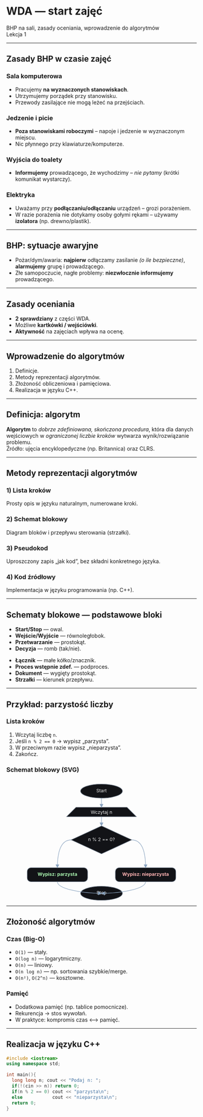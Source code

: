 # WDA — start zajęć
BHP na sali, zasady oceniania, wprowadzenie do algorytmów  
<span class="badge">Lekcja 1</span>

---

## Zasady BHP w czasie zajęć
<div class="grid-cols">
<div class="box">

### Sala komputerowa
- Pracujemy **na wyznaczonych stanowiskach**.  
- Utrzymujemy porządek przy stanowisku.  
- Przewody zasilające <span class="warn">nie mogą</span> leżeć na przejściach.

</div>
<div class="box">

### Jedzenie i picie
- **Poza stanowiskami roboczymi** – napoje i jedzenie w wyznaczonym miejscu.  
- Nic płynnego przy klawiaturze/komputerze.

</div>
<div class="box">

### Wyjścia do toalety
- **Informujemy** prowadzącego, że wychodzimy – _nie pytamy_ (krótki komunikat wystarczy).

</div>
<div class="box">

### Elektryka
- Uważamy przy **podłączaniu/odłączaniu** urządzeń – grozi porażeniem.  
- W razie porażenia <span class="danger">nie dotykamy</span> osoby gołymi rękami – używamy **izolatora** (np. drewno/plastik).

</div>
</div>

---

## BHP: sytuacje awaryjne
- Pożar/dym/awaria: **najpierw** odłączamy zasilanie _(o ile bezpieczne)_, **alarmujemy** grupę i prowadzącego.  
- Złe samopoczucie, nagłe problemy: **niezwłocznie informujemy** prowadzącego.

---

## Zasady oceniania
- **2 sprawdziany** z części WDA.  
- Możliwe **kartkówki / wejściówki**.  
- **Aktywność** na zajęciach wpływa na ocenę.

---

## Wprowadzenie do algorytmów
1. Definicje.  
2. Metody reprezentacji algorytmów.  
3. Złożoność obliczeniowa i pamięciowa.  
4. Realizacja w języku C++.

---

## Definicja: algorytm
**Algorytm** to _dobrze zdefiniowana, skończona procedura_, która dla danych wejściowych w _ograniczonej liczbie kroków_ wytwarza wynik/rozwiązanie problemu.  
<span class="small muted">Źródło: ujęcia encyklopedyczne (np. Britannica) oraz CLRS.</span>

---

## Metody reprezentacji algorytmów
<div class="grid-cols">
<div class="box">

### 1) Lista kroków
Prosty opis w języku naturalnym, numerowane kroki.

</div>
<div class="box">

### 2) Schemat blokowy
Diagram bloków i przepływu sterowania (strzałki).

</div>
<div class="box">

### 3) Pseudokod
Uproszczony zapis „jak kod”, bez składni konkretnego języka.

</div>
<div class="box">

### 4) Kod źródłowy
Implementacja w języku programowania (np. C++).

</div>
</div>

---

## Schematy blokowe — podstawowe bloki
<div class="grid-cols">
<div class="box">

- **Start/Stop** — owal.  
- **Wejście/Wyjście** — równoległobok.  
- **Przetwarzanie** — prostokąt.  
- **Decyzja** — romb (tak/nie).

</div>
<div class="box">

- **Łącznik** — małe kółko/znacznik.  
- **Proces wstępnie zdef.** — podproces.  
- **Dokument** — wygięty prostokąt.  
- **Strzałki** — kierunek przepływu.

</div>
</div>

---

## Przykład: parzystość liczby
<div class="grid-cols">
<div class="box">

### Lista kroków
1. Wczytaj liczbę `n`.  
2. Jeśli `n % 2 == 0` → wypisz „parzysta”.  
3. W przeciwnym razie wypisz „nieparzysta”.  
4. Zakończ.

</div>
<div class="box">

### Schemat blokowy (SVG)
<!-- surowe HTML jest dozwolone w Markdown Reveal -->
<svg class="flow" viewBox="0 0 820 520" xmlns="http://www.w3.org/2000/svg" role="img" aria-label="Schemat blokowy: sprawdzanie parzystości">
  <defs>
    <style>
      .blk{ fill:#121317; stroke:#5f6b7a; stroke-width:2; rx:16; ry:16 }
      .txt{ fill:#eaeaea; font-family: Inter, Arial, sans-serif; font-size:20px }
      .edge{ stroke:#8aa3bf; stroke-width:2; fill:none; marker-end:url(#arr) }
      .par{ font-weight:700; fill:#abf7b1 }
      .nie{ font-weight:700; fill:#ffb3b3 }
    </style>
    <marker id="arr" viewBox="0 0 10 10" refX="9" refY="5" markerWidth="8" markerHeight="8" orient="auto-start-reverse">
      <path d="M 0 0 L 10 5 L 0 10 z" fill="#8aa3bf"/>
    </marker>
  </defs>
  <ellipse cx="410" cy="50" rx="90" ry="30" stroke="#5f6b7a" stroke-width="2" fill="#121317"/>
  <text x="410" y="55" text-anchor="middle" class="txt">Start</text>
  <polygon points="300,120 520,120 560,160 260,160" stroke="#5f6b7a" stroke-width="2" fill="#121317"/>
  <text x="410" y="148" text-anchor="middle" class="txt">Wczytaj n</text>
  <polygon points="410,200 540,260 410,320 280,260" stroke="#5f6b7a" stroke-width="2" fill="#121317"/>
  <text x="410" y="265" text-anchor="middle" class="txt">n % 2 == 0?</text>
  <rect x="90" y="380" width="260" height="60" class="blk"/>
  <text x="220" y="415" text-anchor="middle" class="txt par">Wypisz: parzysta</text>
  <rect x="470" y="380" width="260" height="60" class="blk"/>
  <text x="600" y="415" text-anchor="middle" class="txt nie">Wypisz: nieparzysta</text>
  <ellipse cx="410" cy="490" rx="90" ry="30" stroke="#5f6b7a" stroke-width="2" fill="#121317"/>
  <text x="410" y="495" text-anchor="middle" class="txt">Stop</text>
  <path d="M410,80 L410,120" class="edge"/>
  <path d="M410,160 L410,200" class="edge"/>
  <path d="M280,260 C240,260 220,300 220,380" class="edge"/>
  <path d="M540,260 C580,260 600,300 600,380" class="edge"/>
  <path d="M220,440 C220,470 320,490 410,490" class="edge"/>
  <path d="M600,440 C600,470 500,490 410,490" class="edge"/>
</svg>

</div>
</div>

---

## Złożoność algorytmów
<div class="grid-cols">
<div class="box">

### Czas (Big-O)
- `O(1)` — stały.  
- `O(log n)` — logarytmiczny.  
- `O(n)` — liniowy.  
- `O(n log n)` — np. sortowania szybkie/merge.  
- `O(n²)`, `O(2^n)` — kosztowne.

</div>
<div class="box">

### Pamięć
- Dodatkowa pamięć (np. tablice pomocnicze).  
- Rekurencja → stos wywołań.  
- W praktyce: kompromis czas ⟷ pamięć.

</div>
</div>

---

## Realizacja w języku C++
```cpp
#include <iostream>
using namespace std;

int main(){
  long long n; cout << "Podaj n: ";
  if(!(cin >> n)) return 0;
  if(n % 2 == 0) cout << "parzysta\n";
  else           cout << "nieparzysta\n";
  return 0;
}
